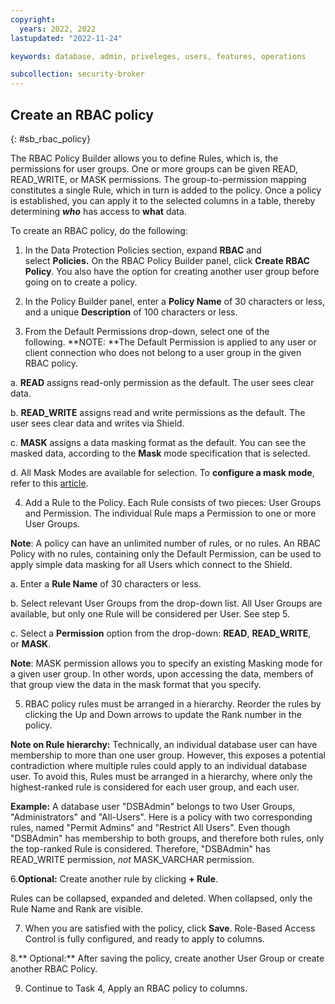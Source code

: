 ```yaml
---
copyright:
  years: 2022, 2022
lastupdated: "2022-11-24"

keywords: database, admin, priveleges, users, features, operations

subcollection: security-broker
---
```


## Create an RBAC policy
{: #sb_rbac_policy}

The RBAC Policy Builder allows you to define Rules, which is, the permissions for user groups. One or more groups can be given READ, READ_WRITE, or MASK permissions. The group-to-permission mapping
constitutes a single Rule, which in turn is added to the policy. Once a
policy is established, you can apply it to the selected columns in a table,
thereby determining ***who*** has access to **what** data.

To create an RBAC policy, do the following:

1. In the Data Protection Policies section, expand **RBAC** and select **Policies.** On the RBAC Policy Builder panel, click **Create RBAC Policy**. You also have the option for creating another user group
before going on to create a policy.

2. In the Policy Builder panel, enter a **Policy Name** of 30 characters or less, and a unique **Description** of 100 characters or less.

3. From the Default Permissions drop-down, select one of the following. **NOTE: **The Default Permission is applied to any user or client connection who does not belong to a user group in the given RBAC
policy. 

a.  **READ** assigns read-only permission as the default. The user sees
    clear data.

b.  **READ_WRITE** assigns read and write permissions as the default.
    The user sees clear data and writes via Shield.

c.  **MASK** assigns a data masking format as the default. You can see the masked data, according to the **Mask** mode specification that is selected.  

d.  All Mask Modes are available for selection. To **configure a mask mode**, refer to
    this [article](https://support.baffle.io/hc/en-us/articles/4418260284439).  

4. Add a Rule to the Policy. Each Rule consists of two pieces:
User Groups and Permission. The individual Rule maps a Permission to one
or more User Groups. 

**Note**: A policy can have an unlimited number of rules, or no rules.
An RBAC Policy with no rules, containing only the Default Permission,
can be used to apply simple data masking for all Users which connect to
the Shield.

a.  Enter a **Rule Name** of 30 characters or less.

b.  Select relevant User Groups from the drop-down list. All User Groups
    are available, but only one Rule will be considered per User. See
    step 5. 

c.  Select a **Permission** option from the
    drop-down: **READ**, **READ_WRITE**, or **MASK**. 

**Note**: MASK permission allows you to specify an existing Masking
mode for a given user group. In other words, upon accessing the data,
members of that group view the data in the mask format that you
specify. 

5. RBAC policy rules must be arranged in a hierarchy. Reorder the rules
by clicking the Up and Down arrows to update the Rank number in the
policy.

**Note on Rule hierarchy:** Technically, an individual database user can have membership to more than one user group. However, this exposes a potential contradiction where multiple rules could apply to an
individual database user. To avoid this, Rules must be arranged in a hierarchy, where only the highest-ranked rule is considered for each user group, and each user.

**Example:** A database user "DSBAdmin" belongs to two User Groups, "Administrators" and "All-Users". Here is a policy with two
corresponding rules, named "Permit Admins" and "Restrict All Users".
Even though "DSBAdmin" has membership to both groups, and therefore both
rules, only the top-ranked Rule is considered. Therefore, "DSBAdmin" has
READ_WRITE permission, *not* MASK_VARCHAR permission.

6.**Optional:** Create another rule by clicking **+ Rule**. 

Rules can be collapsed, expanded and deleted. When collapsed, only the
Rule Name and Rank are visible.

7. When you are satisfied with the policy, click **Save**. Role-Based
Access Control is fully configured, and ready to apply to columns.

8.** Optional:** After saving the policy, create another User Group or
create another RBAC Policy.

9. Continue to Task 4, Apply an RBAC policy to columns. 

